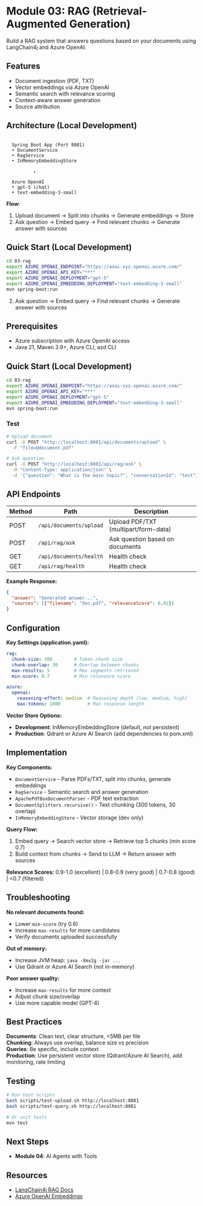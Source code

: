 # Module 03: RAG (Retrieval-Augmented Generation)

Build a RAG system that answers questions based on your documents using LangChain4j and Azure OpenAI.

## Features

- Document ingestion (PDF, TXT)
- Vector embeddings via Azure OpenAI
- Semantic search with relevance scoring
- Context-aware answer generation
- Source attribution

## Architecture (Local Development)

```

  Spring Boot App (Port 8081)      
  • DocumentService             
  • RagService                  
  • InMemoryEmbeddingStore      

          ↓

  Azure OpenAI                   
  • gpt-5 (chat)          
  • text-embedding-3-small      

```

**Flow**: 
1. Upload document → Split into chunks → Generate embeddings → Store
2. Ask question → Embed query → Find relevant chunks → Generate answer with sources

## Quick Start (Local Development)

```bash
cd 03-rag
export AZURE_OPENAI_ENDPOINT="https://aoai-xyz.openai.azure.com/"
export AZURE_OPENAI_API_KEY="***"
export AZURE_OPENAI_DEPLOYMENT="gpt-5"
export AZURE_OPENAI_EMBEDDING_DEPLOYMENT="text-embedding-3-small"
mvn spring-boot:run
```
2. Ask question → Embed query → Find relevant chunks → Generate answer with sources

## Prerequisites

- Azure subscription with Azure OpenAI access
- Java 21, Maven 3.9+, Azure CLI, azd CLI

## Quick Start (Local Development)

```bash
cd 03-rag
export AZURE_OPENAI_ENDPOINT="https://aoai-xyz.openai.azure.com/"
export AZURE_OPENAI_API_KEY="***"
export AZURE_OPENAI_DEPLOYMENT="gpt-5"
export AZURE_OPENAI_EMBEDDING_DEPLOYMENT="text-embedding-3-small"
mvn spring-boot:run
```

### Test

```bash
# Upload document
curl -X POST "http://localhost:8081/api/documents/upload" \
  -F "file=@document.pdf"

# Ask question
curl -X POST "http://localhost:8081/api/rag/ask" \
  -H "Content-Type: application/json" \
  -d '{"question": "What is the main topic?", "conversationId": "test"}'
```

## API Endpoints

| Method | Path | Description |
|--------|------|-------------|
| POST | `/api/documents/upload` | Upload PDF/TXT (multipart/form-data) |
| POST | `/api/rag/ask` | Ask question based on documents |
| GET | `/api/documents/health` | Health check |
| GET | `/api/rag/health` | Health check |

**Example Response:**
```json
{
  "answer": "Generated answer...",
  "sources": [{"filename": "doc.pdf", "relevanceScore": 0.92}]
}
```

## Configuration

**Key Settings (application.yaml):**
```yaml
rag:
  chunk-size: 300        # Token chunk size
  chunk-overlap: 30      # Overlap between chunks
  max-results: 5         # Max segments retrieved
  min-score: 0.7         # Min relevance score

azure:
  openai:
    reasoning-effort: medium  # Reasoning depth (low, medium, high)
    max-tokens: 1000          # Max response length
```

**Vector Store Options:**
- **Development**: InMemoryEmbeddingStore (default, not persistent)
- **Production**: Qdrant or Azure AI Search (add dependencies to pom.xml)

## Implementation

**Key Components:**
- `DocumentService` - Parse PDFs/TXT, split into chunks, generate embeddings
- `RagService` - Semantic search and answer generation
- `ApachePdfBoxDocumentParser` - PDF text extraction
- `DocumentSplitters.recursive()` - Text chunking (300 tokens, 30 overlap)
- `InMemoryEmbeddingStore` - Vector storage (dev only)

**Query Flow:**
1. Embed query → Search vector store → Retrieve top 5 chunks (min score 0.7)
2. Build context from chunks → Send to LLM → Return answer with sources

**Relevance Scores:** 0.9-1.0 (excellent) | 0.8-0.9 (very good) | 0.7-0.8 (good) | <0.7 (filtered)

## Troubleshooting

**No relevant documents found:**
- Lower `min-score` (try 0.6)
- Increase `max-results` for more candidates
- Verify documents uploaded successfully

**Out of memory:**
- Increase JVM heap: `java -Xmx2g -jar ...`
- Use Qdrant or Azure AI Search (not in-memory)

**Poor answer quality:**
- Increase `max-results` for more context
- Adjust chunk size/overlap
- Use more capable model (GPT-4)

## Best Practices

**Documents**: Clean text, clear structure, <5MB per file  
**Chunking**: Always use overlap, balance size vs precision  
**Queries**: Be specific, include context  
**Production**: Use persistent vector store (Qdrant/Azure AI Search), add monitoring, rate limiting

## Testing

```bash
# Run test scripts
bash scripts/test-upload.sh http://localhost:8081
bash scripts/test-query.sh http://localhost:8081

# Or unit tests
mvn test
```

## Next Steps

- **Module 04**: AI Agents with Tools

## Resources

- [LangChain4j RAG Docs](https://docs.langchain4j.dev/tutorials/rag)
- [Azure OpenAI Embeddings](https://learn.microsoft.com/azure/ai-services/openai/concepts/embeddings)